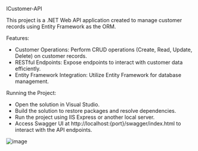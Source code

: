 ICustomer-API

This project is a .NET Web API application created to manage customer records using Entity Framework as the ORM.

Features:
 - Customer Operations: Perform CRUD operations (Create, Read, Update, Delete) on customer records.
 - RESTful Endpoints: Expose endpoints to interact with customer data efficiently.
 - Entity Framework Integration: Utilize Entity Framework for database management.

 
Running the Project:
 
- Open the solution in Visual Studio.
- Build the solution to restore packages and resolve dependencies.
- Run the project using IIS Express or another local server.
- Access Swagger UI at http://localhost:{port}/swagger/index.html to interact with the API endpoints.

![image](https://github.com/mllakaj/ICustomer-API/assets/121264904/13e60547-b5c9-4dfd-a573-d0bdf1b10cc9)
